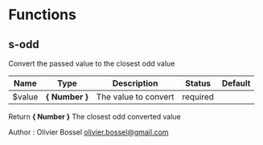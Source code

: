 # Functions


## s-odd

Convert the passed value to the closest odd value



Name  |  Type  |  Description  |  Status  |  Default
------------  |  ------------  |  ------------  |  ------------  |  ------------
$value  |  **{ Number }**  |  The value to convert  |  required  |

Return **{ Number }** The closest odd converted value

Author : Olivier Bossel <olivier.bossel@gmail.com>